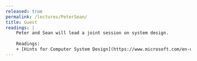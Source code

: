 ```yaml
---
released: true
permalink: /lectures/PeterSean/
title: Guest
readings: |
    Peter and Sean will lead a joint session on system design.
    
    Readings:
    + [Hints for Computer System Design](https://www.microsoft.com/en-us/research/wp-content/uploads/2016/02/acrobat-17.pdf), this seminal paper is packed with wisdom that speaks to Butler Lampson's role in founding the field of distributed personal computing.
---
```




